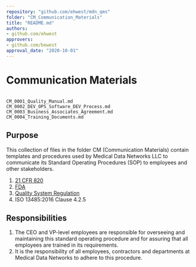 ```yaml
---
repository: "github.com/ehwest/mdn_qms"
folder: "CM_Communication_Materials"
title: "README.md"
authors:
- github.com/ehwest
approvers:
- github.com/bewest
approval_date: "2020-10-01"
---
```


# Communication Materials

```{toctree}

CM_0001_Quality_Manual.md
CM_0002_DEV_OPS_Software_DEV_Process.md
CM_0003_Business_Associates_Agreement.md
CM_0004_Training_Documents.md
```

## Purpose

This collection of files in the folder CM (Communication Materials) contain templates and procedures used by Medical Data Networks LLC to communicate its Standard Operating Procedures (SOP) to employees and other stakeholders.

1. [21 CFR 820](https://www.accessdata.fda.gov/scripts/cdrh/cfdocs/cfcfr/CFRSearch.cfm?CFRPart=820&amp;showFR=1&amp;subpartNode=21:8.0.1.1.12.13)
2. [FDA](https://www.accessdata.fda.gov/scripts/cdrh/cfdocs/cfcfr/CFRSearch.cfm?CFRPart=820&amp;showFR=1&amp;subpartNode=21:8.0.1.1.12.13)
3.  [Quality System Regulation](https://www.accessdata.fda.gov/scripts/cdrh/cfdocs/cfcfr/CFRSearch.cfm?CFRPart=820&amp;showFR=1&amp;subpartNode=21:8.0.1.1.12.13)
4. ISO 13485:2016 Clause 4.2.5

## Responsibilities

1. The CEO and VP-level employees are responsible for overseeing and maintaining this standard operating procedure and for assuring that all employees are trained in its requirements.
2. It is the responsibility of all employees, contractors and departments at Medical Data Networks to adhere to this procedure.

